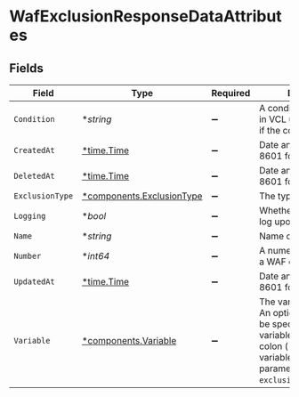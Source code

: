 # WafExclusionResponseDataAttributes


## Fields

| Field                                                                                                                                                                                                    | Type                                                                                                                                                                                                     | Required                                                                                                                                                                                                 | Description                                                                                                                                                                                              | Example                                                                                                                                                                                                  |
| -------------------------------------------------------------------------------------------------------------------------------------------------------------------------------------------------------- | -------------------------------------------------------------------------------------------------------------------------------------------------------------------------------------------------------- | -------------------------------------------------------------------------------------------------------------------------------------------------------------------------------------------------------- | -------------------------------------------------------------------------------------------------------------------------------------------------------------------------------------------------------- | -------------------------------------------------------------------------------------------------------------------------------------------------------------------------------------------------------- |
| `Condition`                                                                                                                                                                                              | **string*                                                                                                                                                                                                | :heavy_minus_sign:                                                                                                                                                                                       | A conditional expression in VCL used to determine if the condition is met.                                                                                                                               |                                                                                                                                                                                                          |
| `CreatedAt`                                                                                                                                                                                              | [*time.Time](https://pkg.go.dev/time#Time)                                                                                                                                                               | :heavy_minus_sign:                                                                                                                                                                                       | Date and time in ISO 8601 format.                                                                                                                                                                        | 2020-04-09T18:14:30Z                                                                                                                                                                                     |
| `DeletedAt`                                                                                                                                                                                              | [*time.Time](https://pkg.go.dev/time#Time)                                                                                                                                                               | :heavy_minus_sign:                                                                                                                                                                                       | Date and time in ISO 8601 format.                                                                                                                                                                        | 2020-04-09T18:14:30Z                                                                                                                                                                                     |
| `ExclusionType`                                                                                                                                                                                          | [*components.ExclusionType](../../models/shared/exclusiontype.md)                                                                                                                                        | :heavy_minus_sign:                                                                                                                                                                                       | The type of exclusion.                                                                                                                                                                                   |                                                                                                                                                                                                          |
| `Logging`                                                                                                                                                                                                | **bool*                                                                                                                                                                                                  | :heavy_minus_sign:                                                                                                                                                                                       | Whether to generate a log upon matching.                                                                                                                                                                 |                                                                                                                                                                                                          |
| `Name`                                                                                                                                                                                                   | **string*                                                                                                                                                                                                | :heavy_minus_sign:                                                                                                                                                                                       | Name of the exclusion.                                                                                                                                                                                   |                                                                                                                                                                                                          |
| `Number`                                                                                                                                                                                                 | **int64*                                                                                                                                                                                                 | :heavy_minus_sign:                                                                                                                                                                                       | A numeric ID identifying a WAF exclusion.                                                                                                                                                                | 1                                                                                                                                                                                                        |
| `UpdatedAt`                                                                                                                                                                                              | [*time.Time](https://pkg.go.dev/time#Time)                                                                                                                                                               | :heavy_minus_sign:                                                                                                                                                                                       | Date and time in ISO 8601 format.                                                                                                                                                                        | 2020-04-09T18:14:30Z                                                                                                                                                                                     |
| `Variable`                                                                                                                                                                                               | [*components.Variable](../../models/shared/variable.md)                                                                                                                                                  | :heavy_minus_sign:                                                                                                                                                                                       | The variable to exclude. An optional selector can be specified after the variable separated by a colon (`:`) to restrict the variable to a particular parameter. Required for `exclusion_type=variable`. |                                                                                                                                                                                                          |